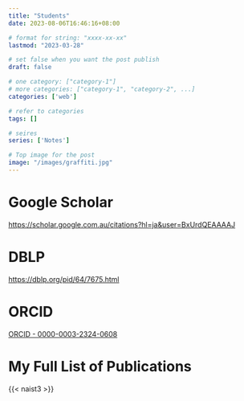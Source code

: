 ```yaml
---
title: "Students"
date: 2023-08-06T16:46:16+08:00

# format for string: "xxxx-xx-xx"
lastmod: "2023-03-28"

# set false when you want the post publish
draft: false

# one category: ["category-1"] 
# more categories: ["category-1", "category-2", ...]
categories: ['web']

# refer to categories
tags: []

# seires
series: ['Notes']

# Top image for the post
image: "/images/graffiti.jpg"
---
```



<!--more-->
# Google Scholar
https://scholar.google.com.au/citations?hl=ja&user=BxUrdQEAAAAJ

# DBLP
https://dblp.org/pid/64/7675.html

# ORCID
[ORCID - 0000-0003-2324-0608](https://orcid.org/0000-0003-2324-0608)

# My Full List of Publications
{{< naist3 >}}

